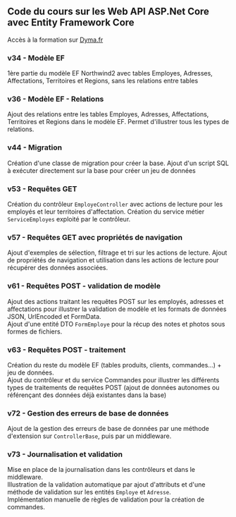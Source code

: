 ## Code du cours sur les Web API ASP.Net Core avec Entity Framework Core

Accès à la formation sur [Dyma.fr](https://dyma.fr/aspnetcore)

### v34 - Modèle EF
1ère partie du modèle EF Northwind2 avec tables Employes, Adresses, Affectations, Territoires et Regions, sans les relations entre tables 

### v36 - Modèle EF - Relations
Ajout des relations entre les tables Employes, Adresses, Affectations, Territoires et Regions dans le modèle EF. Permet d'illustrer tous les types de relations.

### v44 - Migration
Création d'une classe de migration pour créer la base. Ajout d'un script SQL à exécuter directement sur la base pour créer un jeu de données

### v53 - Requêtes GET
Création du contrôleur `EmployeController` avec actions de lecture pour les employés et leur territoires d'affectation. Création du service métier `ServiceEmployes` exploité par le contrôleur.

### v57 - Requêtes GET avec propriétés de navigation
Ajout d'exemples de sélection, filtrage et tri sur les actions de lecture. Ajout de propriétés de navigation et utilisation dans les actions de lecture pour récupérer des données associées.

### v61 - Requêtes POST - validation de modèle
Ajout des actions traitant les requêtes POST sur les employés, adresses et affectations pour illustrer la validation de modèle et les formats de données JSON, UrlEncoded et FormData.  
Ajout d'une entité DTO `FormEmploye` pour la récup des notes et photos sous formes de fichiers.

### v63 - Requêtes POST - traitement
Création du reste du modèle EF (tables produits, clients, commandes...) + jeu de données.  
Ajout du contrôleur et du service Commandes pour illustrer les différents types de traitements de requêtes POST (ajout de données autonomes ou référençant des données déjà existantes dans la base)

### v72 - Gestion des erreurs de base de données
Ajout de la gestion des erreurs de base de données par une méthode d'extension sur `ControllerBase`, puis par un middleware.

### v73 - Journalisation et validation
Mise en place de la journalisation dans les contrôleurs et dans le middleware.  
Illustration de la validation automatique par ajout d'attributs et d'une méthode de validation sur les entités `Employe` et `Adresse`.  
Implémentation manuelle de règles de validation pour la création de commandes.